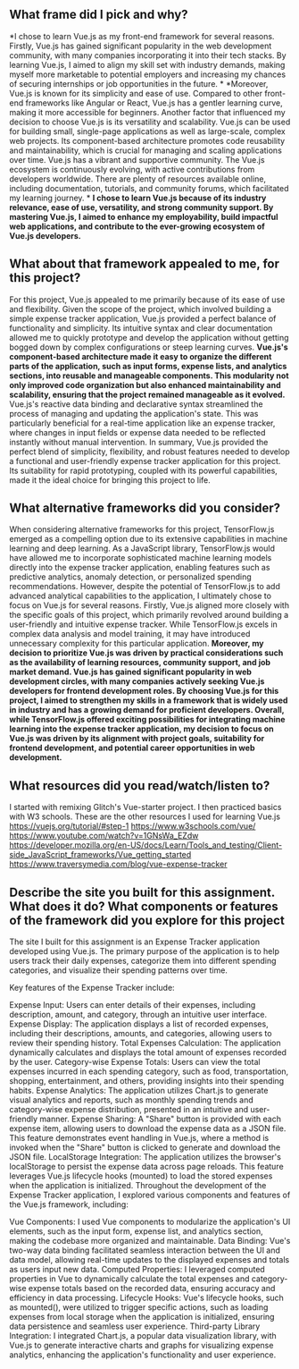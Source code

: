 ## What frame did I pick and why?
*I chose to learn Vue.js as my front-end framework for several reasons. Firstly, Vue.js has gained significant popularity in the web development community, with many companies incorporating it into their tech stacks. By learning Vue.js, I aimed to align my skill set with industry demands, making myself more marketable to potential employers and increasing my chances of securing internships or job opportunities in the future. *
*Moreover, Vue.js is known for its simplicity and ease of use. Compared to other front-end frameworks like Angular or React, Vue.js has a gentler learning curve, making it more accessible for beginners. Another factor that influenced my decision to choose Vue.js is its versatility and scalability. Vue.js can be used for building small, single-page applications as well as large-scale, complex web projects. Its component-based architecture promotes code reusability and maintainability, which is crucial for managing and scaling applications over time. Vue.js has a vibrant and supportive community. The Vue.js ecosystem is continuously evolving, with active contributions from developers worldwide. There are plenty of resources available online, including documentation, tutorials, and community forums, which facilitated my learning journey. *
**I chose to learn Vue.js because of its industry relevance, ease of use, versatility, and strong community support. By mastering Vue.js, I aimed to enhance my employability, build impactful web applications, and contribute to the ever-growing ecosystem of Vue.js developers.**


## What about that framework appealed to me, for this project?
For this project, Vue.js appealed to me primarily because of its ease of use and flexibility. Given the scope of the project, which involved building a simple expense tracker application, Vue.js provided a perfect balance of functionality and simplicity. Its intuitive syntax and clear documentation allowed me to quickly prototype and develop the application without getting bogged down by complex configurations or steep learning curves.
**Vue.js's component-based architecture made it easy to organize the different parts of the application, such as input forms, expense lists, and analytics sections, into reusable and manageable components. This modularity not only improved code organization but also enhanced maintainability and scalability, ensuring that the project remained manageable as it evolved.**
Vue.js's reactive data binding and declarative syntax streamlined the process of managing and updating the application's state. This was particularly beneficial for a real-time application like an expense tracker, where changes in input fields or expense data needed to be reflected instantly without manual intervention.
In summary, Vue.js provided the perfect blend of simplicity, flexibility, and robust features needed to develop a functional and user-friendly expense tracker application for this project. Its suitability for rapid prototyping, coupled with its powerful capabilities, made it the ideal choice for bringing this project to life.

## What alternative frameworks did you consider?
When considering alternative frameworks for this project, TensorFlow.js emerged as a compelling option due to its extensive capabilities in machine learning and deep learning. As a JavaScript library, TensorFlow.js would have allowed me to incorporate sophisticated machine learning models directly into the expense tracker application, enabling features such as predictive analytics, anomaly detection, or personalized spending recommendations.
However, despite the potential of TensorFlow.js to add advanced analytical capabilities to the application, I ultimately chose to focus on Vue.js for several reasons. Firstly, Vue.js aligned more closely with the specific goals of this project, which primarily revolved around building a user-friendly and intuitive expense tracker. While TensorFlow.js excels in complex data analysis and model training, it may have introduced unnecessary complexity for this particular application.
**Moreover, my decision to prioritize Vue.js was driven by practical considerations such as the availability of learning resources, community support, and job market demand. Vue.js has gained significant popularity in web development circles, with many companies actively seeking Vue.js developers for frontend development roles. By choosing Vue.js for this project, I aimed to strengthen my skills in a framework that is widely used in industry and has a growing demand for proficient developers.
Overall, while TensorFlow.js offered exciting possibilities for integrating machine learning into the expense tracker application, my decision to focus on Vue.js was driven by its alignment with project goals, suitability for frontend development, and potential career opportunities in web development.**

## What resources did you read/watch/listen to?
I started with remixing Glitch's Vue-starter project. I then practiced basics with W3 schools. These are the other resources I used for learning Vue.js
https://vuejs.org/tutorial/#step-1
https://www.w3schools.com/vue/
https://www.youtube.com/watch?v=1GNsWa_EZdw
https://developer.mozilla.org/en-US/docs/Learn/Tools_and_testing/Client-side_JavaScript_frameworks/Vue_getting_started
https://www.traversymedia.com/blog/vue-expense-tracker

## Describe the site you built for this assignment. What does it do? What components or features of the framework did you explore for this project

The site I built for this assignment is an Expense Tracker application developed using Vue.js. The primary purpose of the application is to help users track their daily expenses, categorize them into different spending categories, and visualize their spending patterns over time.

Key features of the Expense Tracker include:

Expense Input: Users can enter details of their expenses, including description, amount, and category, through an intuitive user interface.
Expense Display: The application displays a list of recorded expenses, including their descriptions, amounts, and categories, allowing users to review their spending history.
Total Expenses Calculation: The application dynamically calculates and displays the total amount of expenses recorded by the user.
Category-wise Expense Totals: Users can view the total expenses incurred in each spending category, such as food, transportation, shopping, entertainment, and others, providing insights into their spending habits.
Expense Analytics: The application utilizes Chart.js to generate visual analytics and reports, such as monthly spending trends and category-wise expense distribution, presented in an intuitive and user-friendly manner.
Expense Sharing: A "Share" button is provided with each expense item, allowing users to download the expense data as a JSON file. This feature demonstrates event handling in Vue.js, where a method is invoked when the "Share" button is clicked to generate and download the JSON file.
LocalStorage Integration: The application utilizes the browser's localStorage to persist the expense data across page reloads. This feature leverages Vue.js lifecycle hooks (mounted) to load the stored expenses when the application is initialized.
Throughout the development of the Expense Tracker application, I explored various components and features of the Vue.js framework, including:

Vue Components: I used Vue components to modularize the application's UI elements, such as the input form, expense list, and analytics section, making the codebase more organized and maintainable.
Data Binding: Vue's two-way data binding facilitated seamless interaction between the UI and data model, allowing real-time updates to the displayed expenses and totals as users input new data.
Computed Properties: I leveraged computed properties in Vue to dynamically calculate the total expenses and category-wise expense totals based on the recorded data, ensuring accuracy and efficiency in data processing.
Lifecycle Hooks: Vue's lifecycle hooks, such as mounted(), were utilized to trigger specific actions, such as loading expenses from local storage when the application is initialized, ensuring data persistence and seamless user experience.
Third-party Library Integration: I integrated Chart.js, a popular data visualization library, with Vue.js to generate interactive charts and graphs for visualizing expense analytics, enhancing the application's functionality and user experience.
